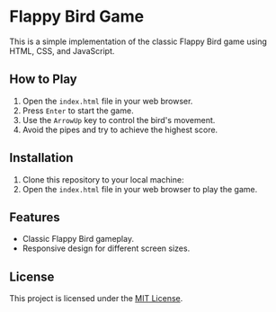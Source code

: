 # Flappy Bird Game

This is a simple implementation of the classic Flappy Bird game using HTML, CSS, and JavaScript.

<!-- ![Game Demo](demo.gif) <!-- You can replace "demo.gif" with the actual path to your demo GIF -->

## How to Play

1. Open the `index.html` file in your web browser.
2. Press `Enter` to start the game.
3. Use the `ArrowUp` key to control the bird's movement.
4. Avoid the pipes and try to achieve the highest score.

## Installation

1. Clone this repository to your local machine:
2. Open the `index.html` file in your web browser to play the game.

## Features

- Classic Flappy Bird gameplay.
- Responsive design for different screen sizes.

## License

This project is licensed under the [MIT License](LICENSE).


